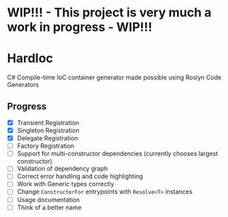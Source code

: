 # WIP!!! - This project is very much a work in progress - WIP!!!

# HardIoc
C# Compile-time IoC container generator made possible using Roslyn Code Generators

## Progress
- [x] Transient Registration
- [x] Singleton Registration
- [x] Delegate Registration
- [ ] Factory Registration
- [ ] Support for multi-constructor dependencies (currently chooses largest constructor)
- [ ] Validation of dependency graph
- [ ] Correct error handling and code highlighting
- [ ] Work with Generic types correctly
- [ ] Change `ConstructorFor` entrypoints with `Resolve<T>` instances
- [ ] Usage documentation
- [ ] Think of a better name
